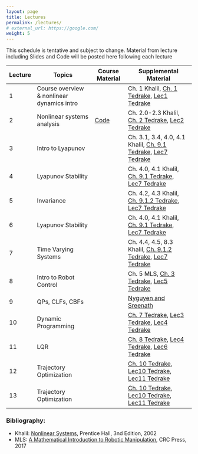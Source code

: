 ```yaml
---
layout: page
title: Lectures
permalink: /lectures/
# external_url: https://google.com/
weight: 5
---
```



This schedule is tentative and subject to change. Material from lecture including Slides and Code will be posted here following each lecture

| Lecture      | Topics | Course Material | Supplemental Material |
| ----------- | ----------- | --------------------- | ----------- |
| 1   | Course overview & nonlinear dynamics intro |  | Ch. 1 Khalil, [Ch. 1 Tedrake](https://underactuated.csail.mit.edu/intro.html), [Lec1 Tedrake](https://www.youtube.com/watch?v=uyyBT-MHhLE&list=PLkx8KyIQkMfU5szP43GlE_S1QGSPQfL9s) |
| 2   | Nonlinear systems analysis | [Code](https://colab.research.google.com/drive/1IJAjyV67mHOMTrEGx5ClsEVqnSLQFdTq?usp=sharing) | Ch. 2.0-2.3 Khalil, [Ch. 2 Tedrake](https://underactuated.csail.mit.edu/pend.html), [Lec2 Tedrake](https://www.youtube.com/watch?v=l2CwE3Wf7ww&list=PLkx8KyIQkMfU5szP43GlE_S1QGSPQfL9s&index=2) |
| 3   | Intro to Lyapunov |  | Ch. 3.1, 3.4, 4.0, 4.1 Khalil, [Ch. 9.1 Tedrake](https://underactuated.csail.mit.edu/lyapunov.html), [Lec7 Tedrake](https://www.youtube.com/watch?v=qbuyy7ZcP9M&list=PLkx8KyIQkMfU5szP43GlE_S1QGSPQfL9s&index=7) |
| 4   | Lyapunov Stability |  | Ch. 4.0, 4.1 Khalil, [Ch. 9.1 Tedrake](https://underactuated.csail.mit.edu/lyapunov.html), [Lec7 Tedrake](https://www.youtube.com/watch?v=qbuyy7ZcP9M&list=PLkx8KyIQkMfU5szP43GlE_S1QGSPQfL9s&index=7) |
| 5   | Invariance |  | Ch. 4.2, 4.3 Khalil, [Ch. 9.1.2 Tedrake](https://underactuated.csail.mit.edu/lyapunov.html), [Lec7 Tedrake](https://www.youtube.com/watch?v=qbuyy7ZcP9M&list=PLkx8KyIQkMfU5szP43GlE_S1QGSPQfL9s&index=7) |
| 6   | Lyapunov Stability |  | Ch. 4.0, 4.1 Khalil, [Ch. 9.1 Tedrake](https://underactuated.csail.mit.edu/lyapunov.html), [Lec7 Tedrake](https://www.youtube.com/watch?v=qbuyy7ZcP9M&list=PLkx8KyIQkMfU5szP43GlE_S1QGSPQfL9s&index=7) |
| 7   | Time Varying Systems |  | Ch. 4.4, 4.5, 8.3 Khalil, [Ch. 9.1.2 Tedrake](https://underactuated.csail.mit.edu/lyapunov.html), [Lec7 Tedrake](https://www.youtube.com/watch?v=qbuyy7ZcP9M&list=PLkx8KyIQkMfU5szP43GlE_S1QGSPQfL9s&index=7) |
| 8   | Intro to Robot Control |  | Ch. 5 MLS, [Ch. 3 Tedrake](https://underactuated.csail.mit.edu/acrobot.html), [Lec5 Tedrake](https://www.youtube.com/watch?v=UBPL0IbyJy4&list=PLkx8KyIQkMfU5szP43GlE_S1QGSPQfL9s&index=5) |
| 9   | QPs, CLFs, CBFs |  | [Nyguyen and Sreenath](https://hybrid-robotics.berkeley.edu/publications/ACC2022_L1_Adaptive_CBF.pdf) |
| 10   | Dynamic Programming |  | [Ch. 7 Tedrake](https://underactuated.csail.mit.edu/dp.html), [Lec3 Tedrake](https://www.youtube.com/watch?v=GPvw92IKO44&list=PLkx8KyIQkMfU5szP43GlE_S1QGSPQfL9s&index=3), [Lec4 Tedrake](https://www.youtube.com/watch?v=GElVy0WTOys&list=PLkx8KyIQkMfU5szP43GlE_S1QGSPQfL9s&index=5) |
| 11   | LQR |  | [Ch. 8 Tedrake](https://underactuated.csail.mit.edu/dp.html), [Lec4 Tedrake](https://www.youtube.com/watch?v=GPvw92IKO44&list=PLkx8KyIQkMfU5szP43GlE_S1QGSPQfL9s&index=4), [Lec6 Tedrake](https://www.youtube.com/watch?v=GElVy0WTOys&list=PLkx8KyIQkMfU5szP43GlE_S1QGSPQfL9s&index=6) |
| 12   | Trajectory Optimization |  | [Ch. 10 Tedrake](https://underactuated.csail.mit.edu/trajopt.html), [Lec10 Tedrake](https://www.youtube.com/watch?v=GPvw92IKO44&list=PLkx8KyIQkMfU5szP43GlE_S1QGSPQfL9s&index=10), [Lec11 Tedrake](https://www.youtube.com/watch?v=GElVy0WTOys&list=PLkx8KyIQkMfU5szP43GlE_S1QGSPQfL9s&index=11) |
| 13   | Trajectory Optimization |  | [Ch. 10 Tedrake](https://underactuated.csail.mit.edu/trajopt.html), [Lec10 Tedrake](https://www.youtube.com/watch?v=GPvw92IKO44&list=PLkx8KyIQkMfU5szP43GlE_S1QGSPQfL9s&index=10), [Lec11 Tedrake](https://www.youtube.com/watch?v=GElVy0WTOys&list=PLkx8KyIQkMfU5szP43GlE_S1QGSPQfL9s&index=11) |


### Bibliography:
- Khalil: [Nonlinear Systems](https://flyingv.ucsd.edu/krstic/files/Khalil-3rd.pdf), Prentice Hall, 3nd Edition, 2002
- MLS: [A Mathematical Introduction to Robotic Manipulation](https://www.cse.lehigh.edu/~trink/Courses/RoboticsII/reading/murray-li-sastry-94-complete.pdf), CRC Press, 2017
<!-- - Tedrake: Underactuated Robotics: Algorithms for Walking, Running, Swimming, Flying, and Manipulation (Course Notes for MIT 6.832). -->




<!-- | Week      | Dates | Topics | Assignments |
| ----------- | ----------- | ----------- | ----------- |
| 1      | Jan 14 <br><br> Jan 16. | Course overview & nonlinear dynamics intro <br><br> Nonlinear systems analysis | HW0 |
| 2   | Jan 21 <br><br> Jan 23 | Intro to Lyapunov <br><br> Lyapunov Stability | HW1 Out |
| 3   | Jan 28 <br><br> Jan 30 | Invariance & Time Varying Systems <br><br> Time Varying Systems (cont.) |  |
| 4   | Feb 04 <br><br> Feb 06 | Model Systems & Robot Control <br><br> QPs, CLFs, CBFs | HW1 Due, HW2 Out |
| 5   | Feb 11 <br><br> Feb 13 | Dynamic Programming <br><br> LQR |  |
| 6   | Feb 18 <br><br> Feb 20 | Trajectory Optimization | HW2 Due, HW3 Out |
| 7   | Feb 25 <br><br> Feb 27 | MPC <br><br> Hybrid Systems | |
| 8   | March 04 <br><br> March 06 | Walking Robots | HW3 Due, HW4 Out |
| 9   | March 11 <br><br> March 13 | Spring Break |  |
| 10   | March 18 <br><br> March 20 | Stochasticity, Adaptivity, Robustness | |
| 11   | March 25 <br><br> March 27 | Input-Output Stability <br><br> Output feedback | HW4 Due |
| 12   | April 01 <br><br> April 03 | Planning with attitude <br><br> RL and Optimal Control |  |
| 12   | April 08 <br><br> April 10 | Computing Lyapunov Functions |  |
| 12   | April 15 <br><br> April 17 | TBD |  |
| 12   | April 22 <br><br> April 24 | TBD <br><br> Project Presentations |  | -->
